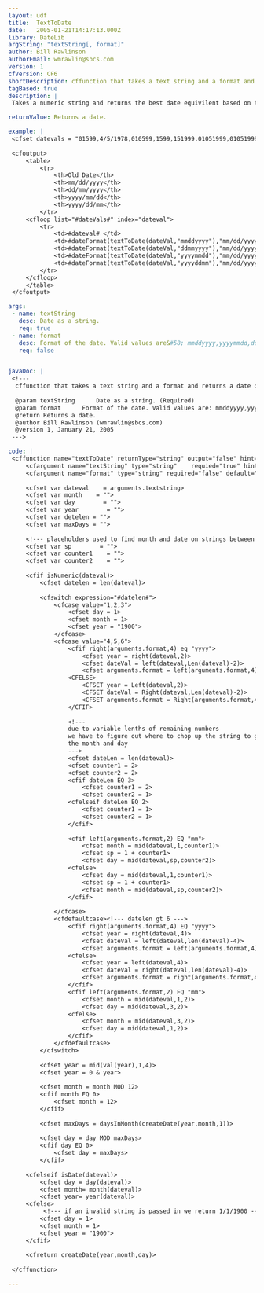 ```yaml
---
layout: udf
title:  TextToDate
date:   2005-01-21T14:17:13.000Z
library: DateLib
argString: "textString[, format]"
author: Bill Rawlinson
authorEmail: wmrawlin@sbcs.com
version: 1
cfVersion: CF6
shortDescription: cffunction that takes a text string and a format and returns a date object.
tagBased: true
description: |
 Takes a numeric string and returns the best date equivilent based on the format you specify.  Accepts four different formats: mmddyyyy, yyyymmdd, ddmmyyyy, yyyyddmm.  If a date string is passed in the date is returned. If a non-numeric or non-date string is passed in it returns 1/1/1900.

returnValue: Returns a date.

example: |
 <cfset datevals = "01599,4/5/1978,010599,1599,151999,01051999,010519999,010501999,159,10599,avkld,24587,343532,12423232,987822,311993">
 
 <cfoutput>
     <table>
         <tr>
             <th>Old Date</th>
             <th>mm/dd/yyyy</th>
             <th>dd/mm/yyyy</th>
             <th>yyyy/mm/dd</th>
             <th>yyyy/dd/mm</th>
         </tr>
     <cfloop list="#dateVals#" index="dateval">
         <tr>
             <td>#dateval# </td>
             <td>#dateFormat(textToDate(dateVal,"mmddyyyy"),"mm/dd/yyyy")#</td>
             <td>#dateFormat(textToDate(dateVal,"ddmmyyyy"),"mm/dd/yyyy")#</td>
             <td>#dateFormat(textToDate(dateVal,"yyyymmdd"),"mm/dd/yyyy")#</td>
             <td>#dateFormat(textToDate(dateVal,"yyyyddmm"),"mm/dd/yyyy")#</td>
         </tr>
     </cfloop>
     </table>
 </cfoutput>

args:
 - name: textString
   desc: Date as a string.
   req: true
 - name: format
   desc: Format of the date. Valid values are&#58; mmddyyyy,yyyymmdd,ddmmyyyy,yyyyddmm
   req: false


javaDoc: |
 <!---
  cffunction that takes a text string and a format and returns a date object.
  
  @param textString      Date as a string. (Required)
  @param format      Format of the date. Valid values are: mmddyyyy,yyyymmdd,ddmmyyyy,yyyyddmm (Optional)
  @return Returns a date. 
  @author Bill Rawlinson (wmrawlin@sbcs.com) 
  @version 1, January 21, 2005 
 --->

code: |
 <cffunction name="textToDate" returnType="string" output="false" hint="converts a numeric string to a date object">
     <cfargument name="textString" type="string"    requied="true" hint="numeric string to convert to a date object">
     <cfargument name="format" type="string" required="false" default="mmddyyyy"    hint="best guess at the format of the string; valid values are mmddyyyy | yyyymmdd | ddmmyyyy | yyyyddmm">
 
     <cfset var dateval    = arguments.textstring>
     <cfset var month    = "">
     <cfset var day        = "">
     <cfset var year        = "">
     <cfset var detelen = "">
     <cfset var maxDays = "">
     
     <!--- placeholders used to find month and date on strings between 4-6 characters long --->
     <cfset var sp        = "">
     <cfset var counter1    = "">
     <cfset var counter2    = "">
 
     <cfif isNumeric(dateval)>
         <cfset datelen = len(dateval)>
 
         <cfswitch expression="#datelen#">
             <cfcase value="1,2,3">
                 <cfset day = 1>
                 <cfset month = 1>
                 <cfset year = "1900">
             </cfcase>
             <cfcase value="4,5,6">
                 <cfif right(arguments.format,4) eq "yyyy">
                     <cfset year = right(dateval,2)>
                     <cfset dateVal = left(dateval,Len(dateval)-2)>
                     <cfset arguments.format = left(arguments.format,4)>
                 <CFELSE>
                     <CFSET year = Left(dateval,2)>
                     <CFSET dateVal = Right(dateval,Len(dateval)-2)>
                     <CFSET arguments.format = Right(arguments.format,4)>
                 </CFIF>
 
                 <!--- 
                 due to variable lenths of remaining numbers
                 we have to figure out where to chop up the string to get 
                 the month and day 
                 --->
                 <cfset dateLen = len(dateval)>
                 <cfset counter1 = 2>
                 <cfset counter2 = 2>
                 <cfif dateLen EQ 3>
                     <cfset counter1 = 2>
                     <cfset counter2 = 1>
                 <cfelseif dateLen EQ 2>
                     <cfset counter1 = 1>
                     <cfset counter2 = 1>
                 </cfif>
 
                 <cfif left(arguments.format,2) EQ "mm">
                     <cfset month = mid(dateval,1,counter1)>
                     <cfset sp = 1 + counter1>
                     <cfset day = mid(dateval,sp,counter2)>
                 <cfelse>
                     <cfset day = mid(dateval,1,counter1)>
                     <cfset sp = 1 + counter1>
                     <cfset month = mid(dateval,sp,counter2)>
                 </cfif>
 
             </cfcase>
             <cfdefaultcase><!--- datelen gt 6 --->
                 <cfif right(arguments.format,4) EQ "yyyy">
                     <cfset year = right(dateval,4)>
                     <cfset dateVal = left(dateval,len(dateval)-4)>
                     <cfset arguments.format = left(arguments.format,4)>
                 <cfelse>
                     <cfset year = left(dateval,4)>
                     <cfset dateVal = right(dateval,len(dateval)-4)>
                     <cfset arguments.format = right(arguments.format,4)>
                 </cfif>
                 <cfif left(arguments.format,2) EQ "mm">
                     <cfset month = mid(dateval,1,2)>
                     <cfset day = mid(dateval,3,2)>
                 <cfelse>
                     <cfset month = mid(dateval,3,2)>
                     <cfset day = mid(dateval,1,2)>
                 </cfif>
             </cfdefaultcase>
         </cfswitch>
 
         <cfset year = mid(val(year),1,4)>
         <cfset year = 0 & year>
 
         <cfset month = month MOD 12>
         <cfif month EQ 0>
             <cfset month = 12>
         </cfif>
 
         <cfset maxDays = daysInMonth(createDate(year,month,1))>
         
         <cfset day = day MOD maxDays>
         <cfif day EQ 0>
             <cfset day = maxDays>
         </cfif>
 
     <cfelseif isDate(dateval)>
         <cfset day = day(dateval)>
         <cfset month= month(dateval)>
         <cfset year= year(dateval)>
     <cfelse>
          <!--- if an invalid string is passed in we return 1/1/1900 --->
         <cfset day = 1>
         <cfset month = 1>
         <cfset year = "1900">
     </cfif>
 
     <cfreturn createDate(year,month,day)>
 
 </cffunction>

---
```


